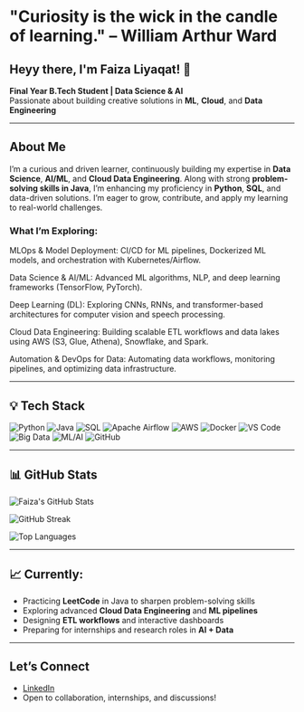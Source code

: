 # "Curiosity is the wick in the candle of learning." – William Arthur Ward  

## Heyy there, I'm Faiza Liyaqat! 👋  

**Final Year B.Tech Student | Data Science & AI**  
Passionate about building creative solutions in **ML**, **Cloud**, and **Data Engineering**  

---

## About Me  

I’m a curious and driven learner, continuously building my expertise in **Data Science**, **AI/ML**, and **Cloud Data Engineering**. Along with strong **problem-solving skills in Java**, I’m enhancing my proficiency in **Python**, **SQL**, and data-driven solutions. I’m eager to grow, contribute, and apply my learning to real-world challenges.  

### What I’m Exploring:

MLOps & Model Deployment: CI/CD for ML pipelines, Dockerized ML models, and orchestration with Kubernetes/Airflow.

Data Science & AI/ML: Advanced ML algorithms, NLP, and deep learning frameworks (TensorFlow, PyTorch).

Deep Learning (DL): Exploring CNNs, RNNs, and transformer-based architectures for computer vision and speech processing.

Cloud Data Engineering: Building scalable ETL workflows and data lakes using AWS (S3, Glue, Athena), Snowflake, and Spark.

Automation & DevOps for Data: Automating data workflows, monitoring pipelines, and optimizing data infrastructure.

---

## 💡 Tech Stack  

![Python](https://img.shields.io/badge/Python-3776AB?style=for-the-badge&logo=python&logoColor=white)
![Java](https://img.shields.io/badge/Java-007396?style=for-the-badge&logo=openjdk&logoColor=white)
![SQL](https://img.shields.io/badge/SQL-336791?style=for-the-badge&logo=postgresql&logoColor=white)
![Apache Airflow](https://img.shields.io/badge/Apache%20Airflow-017CEE?style=for-the-badge&logo=apache-airflow&logoColor=white)
![AWS](https://img.shields.io/badge/AWS-FF9900?style=for-the-badge&logo=amazon-aws&logoColor=white)
![Docker](https://img.shields.io/badge/Docker-2496ED?style=for-the-badge&logo=docker&logoColor=white)
![VS Code](https://img.shields.io/badge/VS%20Code-007ACC?style=for-the-badge&logo=visual-studio-code&logoColor=white)
![Big Data](https://img.shields.io/badge/Big%20Data-FF6F00?style=for-the-badge&logo=apache-spark&logoColor=white)
![ML/AI](https://img.shields.io/badge/ML%2FAI-0A66C2?style=for-the-badge&logo=tensorflow&logoColor=white)
![GitHub](https://img.shields.io/badge/GitHub-181717?style=for-the-badge&logo=github&logoColor=white)

---

## 📊 GitHub Stats  

![Faiza's GitHub Stats](https://github-readme-stats.vercel.app/api?username=faizaliyaqat&show_icons=true&theme=radical)  

![GitHub Streak](https://github-readme-streak-stats.herokuapp.com/?user=faizaliyaqat&theme=radical)  

![Top Languages](https://github-readme-stats.vercel.app/api/top-langs/?username=faizaliyaqat&layout=compact&theme=radical)  

---

## 📈 Currently:
- Practicing **LeetCode** in Java to sharpen problem-solving skills  
- Exploring advanced **Cloud Data Engineering** and **ML pipelines**  
- Designing **ETL workflows** and interactive dashboards  
- Preparing for internships and research roles in **AI + Data**  

---

## Let’s Connect  

- [LinkedIn](https://www.linkedin.com/in/faiza-liyaqat-682137217/)  
- Open to collaboration, internships, and discussions!  

